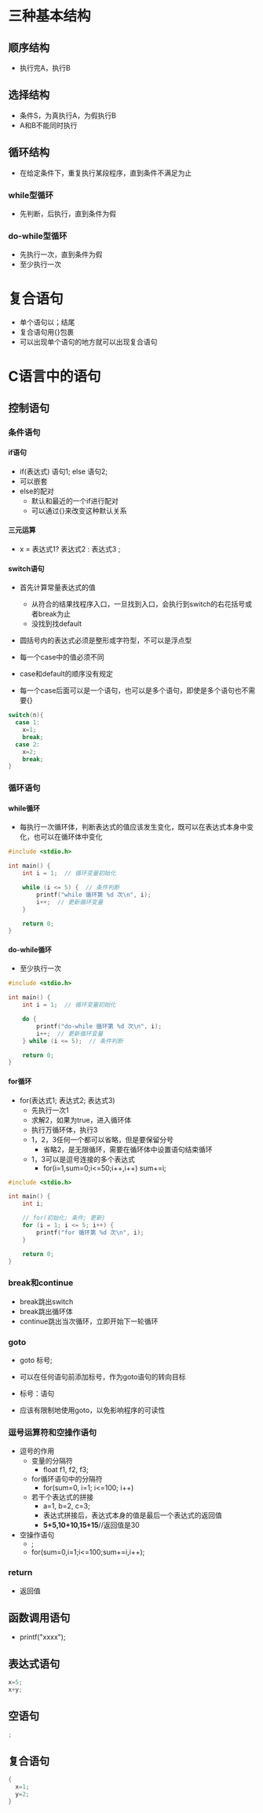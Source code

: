 # 三种基本结构

## 顺序结构

- 执行完A，执行B

## 选择结构

- 条件S，为真执行A，为假执行B
- A和B不能同时执行

## 循环结构

- 在给定条件下，重复执行某段程序，直到条件不满足为止

### while型循环

- 先判断，后执行，直到条件为假

### do-while型循环

- 先执行一次，直到条件为假
- 至少执行一次

# 复合语句

- 单个语句以；结尾
- 复合语句用{}包裹
- 可以出现单个语句的地方就可以出现复合语句

# C语言中的语句

## 控制语句

### 条件语句

#### if语句

- if(表达式)
    语句1;
  else
    语句2;
- 可以嵌套
- else的配对
  - 默认和最近的一个if进行配对
  - 可以通过{}来改变这种默认关系

#### 三元运算

- x = 表达式1? 表达式2 : 表达式3 ;

#### switch语句

- 首先计算常量表达式的值
  - 从符合的结果找程序入口，一旦找到入口，会执行到switch的右花括号或者break为止
  - 没找到找default
- 圆括号内的表达式必须是整形或字符型，不可以是浮点型

- 每一个case中的值必须不同
- case和default的顺序没有规定
- 每一个case后面可以是一个语句，也可以是多个语句，即使是多个语句也不需要{}

```C
switch(n){
  case 1:
    x=1;
    break;
  case 2:
    x=2;
    break;
}
```

### 循环语句

#### while循环

- 每执行一次循环体，判断表达式的值应该发生变化，既可以在表达式本身中变化，也可以在循环体中变化

```C
#include <stdio.h>

int main() {
    int i = 1;  // 循环变量初始化

    while (i <= 5) {  // 条件判断
        printf("while 循环第 %d 次\n", i);
        i++;  // 更新循环变量
    }

    return 0;
}

```

 #### do-while循环

- 至少执行一次

```C
#include <stdio.h>

int main() {
    int i = 1;  // 循环变量初始化

    do {
        printf("do-while 循环第 %d 次\n", i);
        i++;  // 更新循环变量
    } while (i <= 5);  // 条件判断

    return 0;
}

```

#### for循环

- for(表达式1; 表达式2; 表达式3)
  - 先执行一次1
  - 求解2，如果为true，进入循环体
  - 执行万循环体，执行3
  - 1，2，3任何一个都可以省略，但是要保留分号
    - 省略2，是无限循环，需要在循环体中设置语句结束循环
  - 1，3可以是逗号连接的多个表达式
    - for(i=1,sum=0;i<=50;i++,i++)
             sum+=i;

```C
#include <stdio.h>

int main() {
    int i;

    // for(初始化; 条件; 更新)
    for (i = 1; i <= 5; i++) {
        printf("for 循环第 %d 次\n", i);
    }

    return 0;
}

```



### break和continue

- break跳出switch
- break跳出循环体
- continue跳出当次循环，立即开始下一轮循环

### goto

- goto 标号;
- 可以在任何语句前添加标号，作为goto语句的转向目标
- 标号：语句

- 应该有限制地使用goto，以免影响程序的可读性

### 逗号运算符和空操作语句

- 逗号的作用
  - 变量的分隔符
    - float f1, f2, f3;
  - for循环语句中的分隔符
    - for(sum=0, i=1; i<=100; i++)
  - 若干个表达式的拼接
    - a=1, b=2, c=3;
    - 表达式拼接后，表达式本身的值是最后一个表达式的返回值
    - **5+5,10+10,15+15**//返回值是30
- 空操作语句
  - ;
  - for(sum=0,i=1;i<=100;sum+=i,i++);

### return

- 返回值

## 函数调用语句

- printf("xxxx");

## 表达式语句

```C
x=5;
x+y;
```

## 空语句

```C
;
```

## 复合语句

```C
{
  x=1;
  y=2;
}
```

